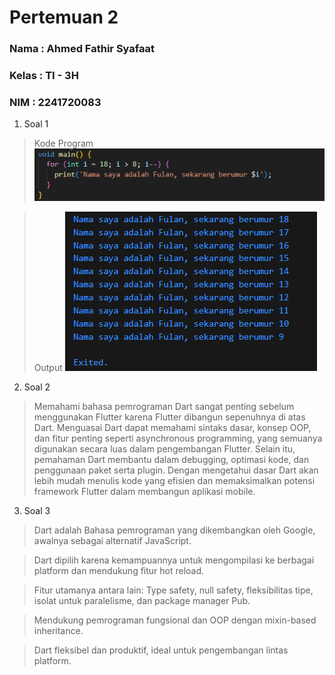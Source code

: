 # Pertemuan 2

### Nama    : Ahmed Fathir Syafaat
### Kelas   : TI - 3H
### NIM     : 2241720083

1. Soal 1
> Kode Program 
![alt text](docs/no1kode.png)

> Output 
![alt text](docs/no1output.png)

2. Soal 2
> Memahami bahasa pemrograman Dart sangat penting sebelum menggunakan Flutter karena Flutter dibangun sepenuhnya di atas Dart. Menguasai Dart dapat memahami sintaks dasar, konsep OOP, dan fitur penting seperti asynchronous programming, yang semuanya digunakan secara luas dalam pengembangan Flutter. Selain itu, pemahaman Dart membantu dalam debugging, optimasi kode, dan penggunaan paket serta plugin. Dengan mengetahui dasar Dart akan lebih mudah menulis kode yang efisien dan memaksimalkan potensi framework Flutter dalam membangun aplikasi mobile.

3. Soal 3
> Dart adalah Bahasa pemrograman yang dikembangkan oleh Google, awalnya sebagai alternatif JavaScript.

> Dart dipilih karena kemampuannya untuk mengompilasi ke berbagai platform dan mendukung fitur hot reload.

> Fitur utamanya antara lain: Type safety, null safety, fleksibilitas tipe, isolat untuk paralelisme, dan package manager Pub.

> Mendukung pemrograman fungsional dan OOP dengan mixin-based inheritance.
 
> Dart fleksibel dan produktif, ideal untuk pengembangan lintas platform. 